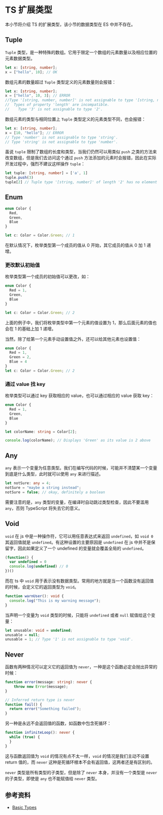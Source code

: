 # TS 扩展类型

本小节将介绍 TS 的扩展类型，该小节的数据类型在 ES 中并不存在。

## Tuple

`Tuple` 类型，是一种特殊的数组。它用于限定一个数组的元素数量以及相应位置的元素数据类型。

```ts
let x: [string, number];
x = ["hello", 10]; // OK
```

数组元素的数量超过 `Tuple` 类型定义的元素数量则会报错：

```ts
let x: [string, number];
x = ["hello", 10, 3]; // ERROR
//Type '[string, number, number]' is not assignable to type '[string, number]'.
//  Types of property 'length' are incompatible.
//    Type '3' is not assignable to type '2'.
```

数组元素的类型与相同位置上 `Tuple` 类型定义的元素类型不同，也会报错：

```ts
let x: [string, number];
x = [10, "hello"]; // ERROR
// Type 'number' is not assignable to type 'string'.
// Type 'string' is not assignable to type 'number'.
```

虽说 `tuple` 限制了数组的长度和类型，当我们仍然可以用类似 `push` 之类的方法来改变数组，但是我们去访问这个通过 `push` 方法添加的元素时会报错，因此在实际开发过程中，强烈不建议这样操作 `tuple`：

```ts
let tuple: [string, number] = ['a', 1]
tuple.push(3)
tuple[2] // Tuple type '[string, number]' of length '2' has no element at index '2'.
```

## Enum

```ts
enum Color {
  Red,
  Green,
  Blue
}

let c: Color = Color.Green; // 1
```

在默认情况下，枚举类型第一个成员的值从 0 开始，其它成员的值从 0 加 1 递增。

### 更改默认初始值

枚举类型第一个成员的初始值可以更改，如：

```ts
enum Color {
  Red = 1,
  Green,
  Blue
}

let c: Color = Color.Green; // 2
```

上面的例子中，我们将枚举类型中第一个元素的值设置为 1，那么后面元素的值也会在 1 的基础上加 1 递增。

当然，除了给第一个元素手动设置值之外，还可以给其他元素也设置值：

```ts
enum Color {
  Red = 1,
  Green = 2,
  Blue = 4
}
let c: Color = Color.Green; // 2
```

### 通过 value 找 key

枚举类型可以通过 key 获取相应的 value，也可以通过相应的 value 获取 key：

```ts
enum Color {
  Red = 1,
  Green,
  Blue
}

let colorName: string = Color[2];

console.log(colorName); // Displays 'Green' as its value is 2 above
```

## Any

`any` 表示一个变量为任意类型。我们在编写代码的时候，可能并不清楚某一个变量到底是什么类型，此时就可以使用 `any` 来进行描述。

```ts
let notSure: any = 4;
notSure = "maybe a string instead";
notSure = false; // okay, definitely a boolean
```

需要注意的是，`any` 类型的变量，在编译时自动跳过类型检查，因此不要滥用 `any`，否则 TypeScript 将失去它的意义。

## Void

`void` 在 js 中是一种操作符，它可以用任意表达式来返回 `undefined`，如 `void 0` 其返回值就是 `undefined`。有这种设置的主要原因是 `undefined` 在 js 中并不是保留字，因此如果定义了一个 undefined 的变量就会覆盖全局的 `undefined`。

```js
(function() {
  var undefined = 0
  console.log(undefined) // 0
})()
```

而在 ts 中 `void` 用于表示没有数据类型。常用的地方就是当一个函数没有返回值的时候，会定义它的返回类型为 `void`。

```ts
function warnUser(): void {
  console.log("This is my warning message");
}
```

当声明一个变量为 `void` 类型的时候，只能将 `undefined` 或者 `null` 赋值给这个变量：

```ts
let unusable: void = undefined;
unusable = null;
unusable = 1; // Type '1' is not assignable to type 'void'.
```

## Never

函数有两种情况可以定义它的返回值为 `never`，一种是这个函数必定会抛出异常的时候：

```ts
function error(message: string): never {
    throw new Error(message);
}

// Inferred return type is never
function fail() {
  return error("Something failed");
}
```

另一种是永远不会返回值的函数，如函数中包含死循环：

```ts
function infiniteLoop(): never {
  while (true) {
  }
}
```

这与函数返回值为 `void` 的情况有点不太一样，`void` 的情况是我们主动不设置 return 值的，而 `never` 这种是死循环根本不会有返回值，这两者还是有区别的。

`never` 类型是所有类型的子类型，但是除了 `never` 本身，并没有一个类型是 `never` 的子类型，即使是 `any` 也不能赋值给 `never` 类型。

## 参考资料

- [Basic Types](http://www.typescriptlang.org/docs/handbook/basic-types.html)
